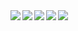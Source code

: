 <a href="https://github-readme-stats.vercel.app/api?username=bryanseah234&show_icons=true&theme=monokai&count_private=true">
  <img align="left" src="https://github-readme-stats.vercel.app/api?username=bryanseah234&show_icons=true&theme=monokai&count_private=true" />
</a>

<a href="https://github-readme-stats.vercel.app/api/top-langs/?username=bryanseah234&show_icons=true&theme=monokai">
  <img align="left" src="https://github-readme-stats.vercel.app/api/top-langs/?username=bryanseah234&show_icons=true&theme=monokai" />
</a>

<a href="https://github-readme-stats.vercel.app/api/pin/?username=bryanseah234&repo=chrome-dino-code&show_icons=true&theme=monokai">
  <img align="left" src="https://github-readme-stats.vercel.app/api/pin/?username=bryanseah234&repo=chrome-dino-code&show_icons=true&theme=monokai" />
</a>

<a href="https://github-readme-stats.vercel.app/api/pin/?username=bryanseah234&repo=python-crash-code&show_icons=true&theme=monokai">
    <img align="left" src="https://github-readme-stats.vercel.app/api/pin/?username=bryanseah234&repo=python-crash-code&show_icons=true&theme=monokai" />
</a>

<a href="https://github-readme-stats.vercel.app/api/pin/?username=bryanseah234&repo=infinity-tabs-code&show_icons=true&theme=monokai">
  <img align="left" src="https://github-readme-stats.vercel.app/api/pin/?username=bryanseah234&repo=infinity-tabs-code&show_icons=true&theme=monokai" />
</a>
